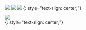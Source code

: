 ![](https://gbgo.hcr2info.com/CE2C4801-31E7-42A0-BA72-DB359FB1F8CA.jpeg)
![](https://gbgo.hcr2info.com/98941146-CE4C-49B5-9495-6C223AFD7D72.jpeg)
![](https://gbgo.hcr2info.com/5ac4b8e4-4aae-4fe1-8ce9-9df534662589_Original.jpg)
{: style="text-align: center;"}

![](https://gbgo.hcr2info.com/20210622_204747.GIF)  
{: style="text-align: center;"}